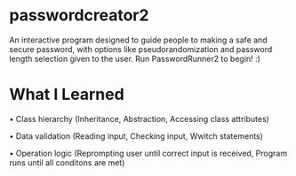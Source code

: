 # passwordcreator2

An interactive program designed to guide people to making a safe and secure password, with options like pseudorandomization and password length selection given to the user. Run PasswordRunner2 to begin! :)

# What I Learned
• Class hierarchy (Inheritance, Abstraction, Accessing class attributes)

• Data validation (Reading input, Checking input, Wwitch statements)

• Operation logic (Reprompting user until correct input is received, Program runs until all conditons are met) 
